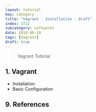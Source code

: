 ```yaml
---
layout: tutorial
key: category
title: "Vagrant - Installation - Draft"
index: 3722
subcategory: softwares
date: 2018-08-10
tags: [Vagrant]
draft: true
---
```


> Vagrant Tutorial

## 1. Vagrant
* Installation
* Basic Configuration


## 9. References
